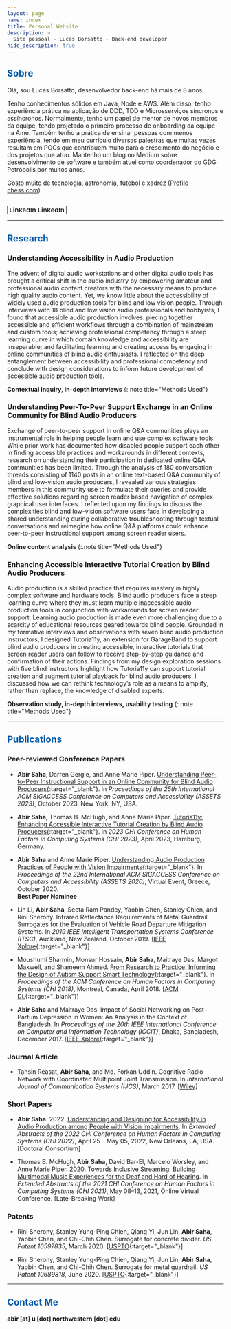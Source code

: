 ```yaml
---
layout: page
name: index
title: Personal Website
description: >
  Site pessoal - Lucas Borsatto - Back-end developer
hide_description: true
---
```

<!-- <script type="text/javascript">
	document.getElementsByClassName("page-title")[0].classList.add("sr-only");
</script> -->

<style type="text/css">
	.page-title {
		position: absolute;
		width: 1px;
  		height: 1px;
  		margin: -1px;
  		border: 0;
  		padding: 0;
  		clip: rect(0 0 0 0);
  		overflow: hidden;
	}
</style>

<h2 class="h1" style="color: rgb(1,92,171)" id="about">Sobre</h2>

Olá, sou Lucas Borsatto, desenvolvedor back-end há mais de 8 anos.

Tenho conhecimentos sólidos em Java, Node e AWS. Além disso, tenho experiência prática na aplicação de DDD, TDD e Microsserviços síncronos e assíncronos. Normalmente, tenho um papel de mentor de novos membros da equipe, tendo projetado o primeiro processo de onboarding da equipe na Ame. Também tenho a prática de ensinar pessoas com menos experiência, tendo em meu currículo diversas palestras que muitas vezes resultam em POCs que contribuem muito para o crescimento do negócio e dos projetos que atuo. Mantenho um blog no Medium sobre desenvolvimento de software e também atuei como coordenador do GDG Petrópolis por muitos anos.

Gosto muito de tecnologia, astronomia, futebol e xadrez ([Profile chess.com](https://www.chess.com/member/lucasb001)).


<div class="body-social sidebar-social">
  <ul>
    <li> <a href="https://www.linkedin.com/in/lucas-borsatto-8b9a405a/" title="LinkedIn" class="no-mark-external" target="_blank"> <span class="icon-linkedin2"></span> <span aria-hidden="true">LinkedIn </span><span class="sr-only">LinkedIn</span></a></li>
    <!-- <li> <a href="https://github.com/lucasbsimao" title="GitHub" class="no-mark-external" target="_blank"> <span class="icon-github"></span> <span aria-hidden="true">Github </span><span class="sr-only">GitHub</span></a></li>
    <li> <a href="https://stackoverflow.com/users/2581736/lucas-borsatto" title="Stack Overflow" class="no-mark-external" target="_blank"> <span class="icon-stackoverflow"></span> <span aria-hidden="true">Stack Overflow</span><span class="sr-only">Stack Overflow</span></a></li> -->
  </ul>
</div>

---
<h2 class="h1" style="color: rgb(1,92,171)" id="research">Research </h2>

<h3 class="h2">Understanding Accessibility in Audio Production</h3>
The advent of digital audio workstations and other digital audio tools has brought a critical shift in the audio industry by empowering amateur and professional audio content creators with the necessary means to produce high quality audio content. Yet, we know little about the accessibility of widely used audio production tools for blind and low vision people. Through interviews with 18 blind and low vision audio professionals and hobbyists, I found that accessible audio production involves: piecing together accessible and efficient workflows through a combination of mainstream and custom tools; achieving professional competency through a steep learning curve in which domain knowledge and accessibility are inseparable; and facilitating learning and creating access by engaging in online communities of blind audio enthusiasts. I reflected on the deep entanglement between accessibility and professional competency and conclude with design considerations to inform future development of accessible audio production tools.
<br/>

<!-- <span class="icon-wrench" aria-hidden="true"></span> **Methods: Contextual inquiry, in-depth interviews** 
<br/> 
<br/> -->
**Contextual inquiry, in-depth interviews**
{:.note title="Methods Used"}
<br/>


<h3 class="h2">Understanding Peer-To-Peer Support Exchange in an Online Community for Blind Audio Producers</h3>
Exchange of peer-to-peer support in online Q&A communities plays an instrumental role in helping people learn and use complex software tools. While prior work has documented how disabled people support each other in finding accessible practices and workarounds in different contexts, research on understanding their participation in dedicated online Q&A communities has been limited. Through the analysis of 180 conversation threads consisting of 1140 posts in an online text-based Q&A community of blind and low-vision audio producers, I revealed various strategies members in this community use to formulate their queries and provide effective solutions regarding screen reader based navigation of complex graphical user interfaces. I reflected upon my findings to discuss the complexities blind and low-vision software users face in developing a shared understanding during collaborative troubleshooting through textual conversations and reimagine how online Q&A platforms could enhance peer-to-peer instructional support among screen reader users.
<br/>

<!-- <span class="icon-wrench" aria-hidden="true"></span> **Methods: Online content analysis**
<br/> 
<br/> -->
**Online content analysis**
{:.note title="Methods Used"}
<br/>


<h3 class="h2">Enhancing Accessible Interactive Tutorial Creation by Blind Audio Producers</h3>
Audio production is a skilled practice that requires mastery in highly complex software and hardware tools. Blind audio producers face a steep learning curve where they must learn multiple inaccessible audio production tools in conjunction with workarounds for screen reader support. Learning audio production is made even more challenging due to a scarcity of educational resources geared towards blind people. Grounded in my formative interviews and observations with seven blind audio production instructors, I designed Tutoria11y, an extension for GarageBand to support blind audio producers in creating accessible, interactive tutorials that screen reader users can follow to receive step-by-step guidance and confirmation of their actions. Findings from my design exploration sessions with five blind instructors highlight how Tutoria11y can support tutorial creation and augment tutorial playback for blind audio producers. I discussed how we can rethink technology’s role as a means to amplify, rather than replace, the knowledge of disabled experts.
<br/>

<!-- <span class="icon-wrench" aria-hidden="true"></span> **Methods: Observation study, in-depth interviews, usability testing**
<br/>
<br/> -->
**Observation study, in-depth interviews, usability testing**
{:.note title="Methods Used"}
<br/>

<!-- **DESIGNING FOR ACCESSIBILITY IN AUDIO PRODUCTION AMONG BLIND AND LOW VISION PEOPLE**  
*Dissertation Committee: [Anne Marie Piper (chair)](https://www.ics.uci.edu/~ampiper/){:target="_blank"}, Darren Gergle, Marcelo Worsley, and Shaun Kane* 

In this project, I use interviews, observations, and content analysis to understand how people with vision impairments use mainstream and custom-made software and hardware tools to produce audio content. Taking their current work practices into account, I design accessible tools to support accessible learning in audio production tools for blind audio producers.


<h3 class="h2">Past Projects</h3>
**DESIGN OF SMART TECHNOLOGIES FOR CHILDREN WITH AUTISM SPECTRUM DISORDER**    
*Mentors: [Shameem Ahmed](https://facultyweb.cs.wwu.edu/~ahmeds/){:target="_blank"}  and  [Moushumi Sharmin](https://facultyweb.cs.wwu.edu/~sharmim/){:target="_blank"}*

In this project, we did a systematic literature review and qualitative coding of scholarly articles regarding smart technologies (wearables, smartphones, VR devices etc.) designed to support autistic children. We devised a set of design implications to guide the development of autism support smart technologies.  
<br/>
**DEVELOPMENT OF TESTING METHODS FOR VEHICLE ROAD DEPARTURE MITIGATION SYSTEMS**  
*Mentor: [Stanley Chien](https://et.iupui.edu/people/schien){:target="_blank"}*

In this project sponsored by [Toyota Collaborative Safety Research Center](https://www.toyota.com/csrc/){:target="_blank"}, I worked on the development of standard testing equipment and methods to evaluate the performance of Road Departure Mitigation systems of self-driving vehicles.  
Press release: [[IUPUI](https://news.iu.edu/stories/2017/06/iupui/releases/20-tasi-toyota-autonomous-vehicles.html){:target="_blank"}]
 -->
---
<h2 class="h1" style="color: rgb(1,92,171)" id="publications">Publications </h2>

<h3 class="h2">Peer-reviewed Conference Papers</h3>

* **Abir Saha**, Darren Gergle, and Anne Marie Piper. [Understanding Peer-to-Peer Instructional Support in an Online Community for Blind Audio Producers](https://abirsh.github.io/publications/BVI-audio-ASSETS2023-preprint.pdf){:target="_blank"}. In *Proceedings of the 25th International ACM SIGACCESS Conference on Computers and Accessibility (ASSETS 2023)*, October 2023, New York, NY, USA.  


* **Abir Saha**, Thomas B. McHugh, and Anne Marie Piper. [Tutoria11y: Enhancing Accessible Interactive Tutorial Creation by Blind Audio Producers](https://abirsh.github.io/publications/BVI-audio-CHI2023-preprint.pdf){:target="_blank"}. In *2023 CHI Conference on Human Factors in Computing Systems (CHI 2023)*, April 2023, Hamburg, Germany.  


* **Abir Saha** and Anne Marie Piper. [Understanding Audio Production Practices of People with Vision Impairments](https://abirsh.github.io/publications/BVI-audio-ASSETS2020-preprint.pdf){:target="_blank"}. In *Proceedings of the 22nd International ACM SIGACCESS Conference on Computers and Accessibility (ASSETS 2020)*, Virtual Event, Greece, October 2020.   
<span class="icon-award" aria-hidden="true"></span> **Best Paper Nominee**   
  

* Lin Li, **Abir Saha**, Seeta Ram Pandey, Yaobin Chen, Stanley Chien, and Rini Sherony. Infrared Reflectance Requirements of Metal Guardrail Surrogates for the Evaluation of Vehicle Road Departure Mitigation Systems. In *2019 IEEE Intelligent Transportation Systems Conference (ITSC)*, Auckland, New Zealand, October 2019. [[IEEE Xplore](https://ieeexplore.ieee.org/abstract/document/8917344){:target="_blank"}]   
  

* Moushumi Sharmin, Monsur Hossain, **Abir Saha**, Maitraye Das, Margot Maxwell, and Shameem Ahmed. [From Research to Practice: Informing the Design of Autism Support Smart Technology](https://abirsh.github.io/publications/Autism_CHI18.pdf){:target="_blank"}. In *Proceedings of the ACM Conference on Human Factors in Computing Systems (CHI 2018)*, Montreal, Canada, April 2018. [[ACM DL](https://dl.acm.org/doi/abs/10.1145/3173574.3173676){:target="_blank"}]   
  

* **Abir Saha** and Maitraye Das. Impact of Social Networking on Post-Partum Depression in Women: An Analysis in the Context of Bangladesh. In *Proceedings of the 20th IEEE International Conference on Computer and Information Technology (ICCIT)*, Dhaka, Bangladesh, December 2017. [[IEEE Xplore](https://doi.org/10.1109/ICCITECHN.2017.8281831){:target="_blank"}]   
  
  
<h3 class="h2">Journal Article</h3>

<!-- * Tahsin Reasat, **Abir Saha**, and Md. Forkan Uddin. Cognitive Radio Network with Coordinated Multipoint Joint Transmission. In *International Journal of Communication Systems (IJCS)*, March 2017. [[Wiley](http://onlinelibrary.wiley.com/doi/10.1002/dac.3310/abstract){:target="_blank"}]   -->  
<ul><li><p>Tahsin Reasat, <strong>Abir Saha</strong>, and Md. Forkan Uddin. Cognitive Radio Network with Coordinated Multipoint Joint Transmission. In <em>International Journal of Communication Systems (IJCS)</em>, March 2017. [<a href="http://onlinelibrary.wiley.com/doi/10.1002/dac.3310/abstract" target="_blank">Wiley</a>]</p></li></ul>


<h3 class="h2">Short Papers</h3>

<ul><li><p><strong>Abir Saha</strong>. 2022. <a href="https://abirsh.github.io/publications/BVI-audio-CHI2022-DC.pdf" target="_blank">Understanding and Designing for Accessibility in Audio Production among People with Vision Impairments</a>. In <em>Extended Abstracts of the 2022 CHI Conference on Human Factors in Computing Systems (CHI 2022)</em>, April 25 – May 05, 2022, New Orleans, LA, USA. [Doctoral Consortium]</p></li></ul>


<ul><li><p>Thomas B. McHugh, <strong>Abir Saha</strong>, David Bar-El, Marcelo Worsley, and Anne Marie Piper. 2020. <a href="https://abirsh.github.io/publications/DHOH-audio-CHI2021-preprint.pdf" target="_blank">Towards Inclusive Streaming: Building Multimodal Music Experiences for the Deaf and Hard of Hearing</a>. In <em>Extended Abstracts of the 2021 CHI Conference on Human Factors in Computing Systems (CHI 2021)</em>, May 08–13, 2021, Online Virtual Conference. [Late-Breaking Work]</p></li></ul>
  
  
<h3 class="h2">Patents</h3>

* Rini Sherony, Stanley Yung-Ping Chien, Qiang Yi, Jun Lin, **Abir Saha**, Yaobin Chen, and Chi-Chih Chen. Surrogate for concrete divider. *US Patent 10597835*, March 2020. [[USPTO](http://patft.uspto.gov/netacgi/nph-Parser?Sect1=PTO1&Sect2=HITOFF&p=1&u=/netahtml/PTO/srchnum.html&r=1&f=G&l=50&d=PALL&s1=10597835.PN.){:target="_blank"}]   
  
  
* Rini Sherony, Stanley Yung-Ping Chien, Qiang Yi, Jun Lin, **Abir Saha**, Yaobin Chen, and Chi-Chih Chen. Surrogate for metal guardrail. *US Patent 10689818*, June 2020. [[USPTO](http://patft.uspto.gov/netacgi/nph-Parser?Sect1=PTO1&Sect2=HITOFF&p=1&u=/netahtml/PTO/srchnum.html&r=1&f=G&l=50&d=PALL&s1=10689818.PN.){:target="_blank"}]  
  

---
<h2 class="h1" style="color: rgb(1,92,171)" id="contact-me">Contact Me </h2>

<!-- Northwestern University  
Frances Searle Building #2-430  
2240 Campus Drive  
Evanston, IL 60208, USA -->
<p class="home-element"><strong>abi<!-- ghuiknh -->r [a<!-- jngingbhir -->t] u [dot] nor<!-- hdfuhfbrhd -->thweste<!-- hfugu -->rn [dot] edu</strong></p>

<style type="text/css">
  .body-social > ul {
    display: inline-block;
    list-style-type: none;
    margin-bottom: 0;
    overflow: hidden;
    padding: 0;
  }

  .body-social > ul > li {
    float: left;
    
    /* padding-left: 5px; */
    padding-right: 10px;
    
    /* display: inline-block; */
  }


  .body-social > ul > li > a {
    display: inline;
    text-align: center;
    font-size: 0.95rem;
    font-weight: 600;
    /*width: 3rem;*/
    /*height: 4rem;*/
    padding: 4px;
    
    /* line-height: 3rem; */
    
    text-decoration: none;
    border-width: 1px;
    border-style: solid;
    border-radius: 5px;
    transition: background-color 250ms, color 250ms, text-decoration-color 250ms, border-color 250ms;
    
    /* border-bottom: none; */
  }

  .body-social > ul > li > a:not(.btn):not(.no-hover) {
    border-color: var(--accent-color);
  }

  .body-social > ul > li > a:hover {
    color: white;
    background-color: var(--accent-color);
    border-radius: 5px;
    padding: 4px;
    transition: background-color 250ms, color 250ms, text-decoration-color 250ms, border-color 250ms;
  }

  .note-sm:before, .note:before {
    font-size: 1rem;
    color: rgb(1,92,171);
</style>
